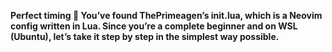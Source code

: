 **Perfect timing 🙌 You’ve found ThePrimeagen’s init.lua, which is a Neovim config written in Lua. Since you’re a complete beginner and on WSL (Ubuntu),
let’s take it step by step in the simplest way possible.**
